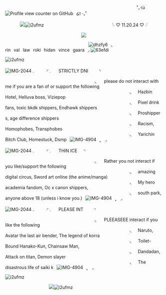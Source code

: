 ⠀⠀⠀⠀⠀⠀⠀⠀⠀⠀⠀⠀⠀⠀⠀⠀⠀⠀⠀⠀⠀⠀⠀⠀⠀⠀⠀⠀⠀⠀⠀  ⠀⠀⠀⠀⠀   ⠀ ⠀⠀⠀˚₊‧꒰ა⠀![Profile view counter on GitHub](https://komarev.com/ghpvc/?username=derealizationnss&color=grey&label=✦&style=plastic&base=0)⠀໒꒱ ‧₊˚

<p align="center"> <img src="https://github.com/user-attachments/assets/2c651e0c-9e67-4e17-8f9c-726f734f6e4a"

![i2ufmz](https://github.com/user-attachments/assets/e027128b-45f6-4341-b552-deff54b96eac)
⠀⠀⠀⠀⠀⠀⠀⠀⠀⠀⠀⠀⠀⠀⠀⠀⠀⠀⠀⠀⠀𓆩  ♡  11.20.24  ♡  𓆪

<p align="center"> <img src="https://github.com/user-attachments/assets/4e2f8fda-c125-4030-80e1-72093eebca45"/> 


⠀⠀⠀⠀⠀⠀⠀⠀⠀⠀⠀⠀⠀⠀⠀⠀⠀⠀⠀⠀⠀⠀⠀⠀⠀⠀![dhzfy6](https://github.com/user-attachments/assets/5f787861-6f3b-495a-8a9d-c2c051b623ff)⠀◟ rin⠀val⠀law⠀roki⠀hidan⠀vince⠀gaara⠀◞  ![63efdi](https://github.com/user-attachments/assets/597c62f2-2368-45f9-8d7f-654c4a41e26e)

![i2ufmz](https://github.com/user-attachments/assets/e027128b-45f6-4341-b552-deff54b96eac)


![IMG-2044](https://github.com/user-attachments/assets/259b28e6-d743-4134-a520-6214da683c98)
 .⠀⠀⠀⠀◜ 𓈒⠀⠀ STRICTLY DNI ⠀⠀⠀◝ ⠀⠀⠀

⠀⠀⠀⠀⠀⠀⠀⠀⠀⠀⠀⠀⠀⠀⠀⠀⠀⠀⠀⠀⠀⠀⠀⠀⠀⠀⠀⠀◟⠀⠀ please do not interact with me if you are a fan of or support the following
⠀⠀⠀⠀⠀⠀⠀⠀⠀⠀⠀⠀⠀⠀⠀⠀⠀⠀⠀⠀⠀⠀⠀⠀⠀⠀⠀⠀⠀⠀⠀⠀⠀⠀⠀⠀⠀⠀⠀◟⠀⠀Hazbin Hotel, Helluva boss, Viziepop ⠀⠀
⠀⠀⠀⠀⠀⠀⠀⠀⠀⠀⠀⠀⠀⠀⠀⠀⠀⠀⠀⠀⠀⠀⠀⠀⠀⠀⠀⠀⠀⠀⠀⠀⠀⠀⠀⠀⠀⠀⠀◟⠀⠀Pixel drink fans, toxic bkdk shippers, Endhawk shippers
⠀⠀⠀⠀⠀⠀⠀⠀⠀⠀⠀⠀⠀⠀⠀⠀⠀⠀⠀⠀⠀⠀⠀⠀⠀⠀⠀⠀⠀⠀⠀⠀⠀⠀⠀⠀⠀⠀⠀◟⠀⠀Proshippers, age difference shippers⠀⠀
⠀⠀⠀⠀⠀⠀⠀⠀⠀⠀⠀⠀⠀⠀⠀⠀⠀⠀⠀⠀⠀⠀⠀⠀⠀⠀⠀⠀⠀⠀⠀⠀⠀⠀⠀⠀⠀⠀⠀◟⠀⠀Racism, Homophobes, Transphobes
⠀⠀⠀⠀⠀⠀⠀⠀⠀⠀⠀⠀⠀⠀⠀⠀⠀⠀⠀⠀⠀⠀⠀⠀⠀⠀⠀⠀⠀⠀⠀⠀⠀⠀⠀⠀⠀⠀⠀◟⠀⠀Yarichin Bitch Club, Homestuck, Dsmp⠀![IMG-4904](https://github.com/user-attachments/assets/bc704366-4475-462a-bebb-d29c8cb9d7c0)⠀˳⠀ ◞ 

![IMG-2044](https://github.com/user-attachments/assets/259b28e6-d743-4134-a520-6214da683c98)
 .⠀⠀⠀⠀◜ 𓈒⠀⠀ THIN ICE⠀⠀◝ ⠀⠀⠀

⠀⠀⠀⠀⠀⠀⠀⠀⠀⠀⠀⠀⠀⠀⠀⠀⠀⠀⠀⠀⠀⠀⠀⠀⠀⠀⠀⠀◟⠀⠀ Rather you not interact if you like/support the following
⠀⠀⠀⠀⠀⠀⠀⠀⠀⠀⠀⠀⠀⠀⠀⠀⠀⠀⠀⠀⠀⠀⠀⠀⠀⠀⠀⠀⠀⠀⠀⠀⠀⠀⠀⠀⠀⠀⠀◟⠀⠀amazing digital circus, Sword art online (the anime/manga) ⠀⠀⠀⠀
⠀⠀⠀⠀⠀⠀⠀⠀⠀⠀⠀⠀⠀⠀⠀⠀⠀⠀⠀⠀⠀⠀⠀⠀⠀⠀⠀⠀⠀⠀⠀⠀⠀⠀⠀⠀⠀⠀⠀◟⠀⠀My hero academia fandom, Oc x canon shippers,
⠀⠀⠀⠀⠀⠀⠀⠀⠀⠀⠀⠀⠀⠀⠀⠀⠀⠀⠀⠀⠀⠀⠀⠀⠀⠀⠀⠀⠀⠀⠀⠀⠀⠀⠀⠀⠀⠀⠀◟⠀⠀south park, anyone above 18 (unless i know you.)⠀![IMG-4904](https://github.com/user-attachments/assets/bc704366-4475-462a-bebb-d29c8cb9d7c0)⠀˳⠀ ◞ 


![IMG-2044](https://github.com/user-attachments/assets/259b28e6-d743-4134-a520-6214da683c98)
 .⠀⠀⠀⠀◜ 𓈒⠀⠀ PLEASE INT ⠀⠀⠀◝ ⠀⠀⠀

⠀⠀⠀⠀⠀⠀⠀⠀⠀⠀⠀⠀⠀⠀⠀⠀⠀⠀⠀⠀⠀⠀⠀⠀⠀⠀⠀⠀◟⠀⠀ PLEEASEEE interact if you like the following
⠀⠀⠀⠀⠀⠀⠀⠀⠀⠀⠀⠀⠀⠀⠀⠀⠀⠀⠀⠀⠀⠀⠀⠀⠀⠀⠀⠀⠀⠀⠀⠀⠀⠀⠀⠀⠀⠀⠀◟⠀⠀Naruto, Avatar the last air bender, The legend of korra ⠀⠀
⠀⠀⠀⠀⠀⠀⠀⠀⠀⠀⠀⠀⠀⠀⠀⠀⠀⠀⠀⠀⠀⠀⠀⠀⠀⠀⠀⠀⠀⠀⠀⠀⠀⠀⠀⠀⠀⠀⠀◟⠀⠀Toilet-Bound Hanako-Kun, Chainsaw Man,
⠀⠀⠀⠀⠀⠀⠀⠀⠀⠀⠀⠀⠀⠀⠀⠀⠀⠀⠀⠀⠀⠀⠀⠀⠀⠀⠀⠀⠀⠀⠀⠀⠀⠀⠀⠀⠀⠀⠀◟⠀⠀Dandadan, Attack on titan, Demon slayer⠀⠀
⠀⠀⠀⠀⠀⠀⠀⠀⠀⠀⠀⠀⠀⠀⠀⠀⠀⠀⠀⠀⠀⠀⠀⠀⠀⠀⠀⠀⠀⠀⠀⠀⠀⠀⠀⠀⠀⠀⠀◟⠀⠀The disastrous life of saiki k⠀![IMG-4904](https://github.com/user-attachments/assets/bc704366-4475-462a-bebb-d29c8cb9d7c0)⠀˳⠀ ◞ 


![i2ufmz](https://github.com/user-attachments/assets/e027128b-45f6-4341-b552-deff54b96eac)

<p align="center"> <img src="https://github.com/user-attachments/assets/6b349f2c-2fbd-4730-97ee-6a7a632f1157"

![i2ufmz](https://github.com/user-attachments/assets/e027128b-45f6-4341-b552-deff54b96eac)
⠀⠀⠀⠀⠀⠀⠀⠀⠀⠀⠀⠀⠀⠀


⠀⠀⠀⠀⠀⠀⠀⠀⠀⠀⠀⠀⠀⠀



 ⠀⠀⠀⠀⠀⠀⠀⠀⠀⠀⠀⠀⠀⠀⠀⠀⠀⠀⠀⠀⠀⠀⠀⠀⠀   ⠀⠀⠀⠀ ⠀

